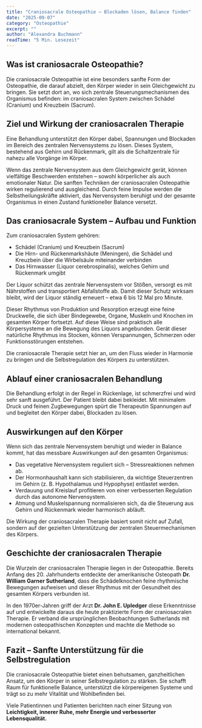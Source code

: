 ```yaml
---
title: "Craniosacrale Osteopathie – Blockaden lösen, Balance finden"
date: "2025-09-07"
category: "Osteopathie"
excerpt: ""
author: "Alexandra Buchmann"
readTime: "5 Min. Lesezeit"
---
```

## Was ist craniosacrale Osteopathie?  

Die craniosacrale Osteopathie ist eine besonders sanfte Form der Osteopathie, die darauf abzielt, den Körper wieder in sein Gleichgewicht zu bringen. Sie setzt dort an, wo sich zentrale Steuerungsmechanismen des Organismus befinden: im craniosacralen System zwischen Schädel (Cranium) und Kreuzbein (Sacrum).

## Ziel und Wirkung der craniosacralen Therapie  

Eine Behandlung unterstützt den Körper dabei, Spannungen und Blockaden im Bereich des zentralen Nervensystems zu lösen. Dieses System, bestehend aus Gehirn und Rückenmark, gilt als die Schaltzentrale für nahezu alle Vorgänge im Körper.  

Wenn das zentrale Nervensystem aus dem Gleichgewicht gerät, können vielfältige Beschwerden entstehen – sowohl körperlicher als auch emotionaler Natur. Die sanften Techniken der craniosacralen Osteopathie wirken regulierend und ausgleichend. Durch feine Impulse werden die Selbstheilungskräfte aktiviert, das Nervensystem beruhigt und der gesamte Organismus in einen Zustand funktioneller Balance versetzt.  

## Das craniosacrale System – Aufbau und Funktion  

Zum craniosacralen System gehören:  
- Schädel (Cranium) und Kreuzbein (Sacrum)  
- Die Hirn- und Rückenmarkshäute (Meningen), die Schädel und Kreuzbein über die Wirbelsäule miteinander verbinden  
- Das Hirnwasser (Liquor cerebrospinalis), welches Gehirn und Rückenmark umgibt  

Der Liquor schützt das zentrale Nervensystem vor Stößen, versorgt es mit Nährstoffen und transportiert Abfallstoffe ab. Damit dieser Schutz wirksam bleibt, wird der Liquor ständig erneuert – etwa 6 bis 12 Mal pro Minute.  

Dieser Rhythmus von Produktion und Resorption erzeugt eine feine Druckwelle, die sich über Bindegewebe, Organe, Muskeln und Knochen im gesamten Körper fortsetzt. Auf diese Weise sind praktisch alle Körpersysteme an die Bewegung des Liquors angebunden. Gerät dieser natürliche Rhythmus ins Stocken, können Verspannungen, Schmerzen oder Funktionsstörungen entstehen.  

Die craniosacrale Therapie setzt hier an, um den Fluss wieder in Harmonie zu bringen und die Selbstregulation des Körpers zu unterstützen.  

## Ablauf einer craniosacralen Behandlung  

Die Behandlung erfolgt in der Regel in Rückenlage, ist schmerzfrei und wird sehr sanft ausgeführt. Der Patient bleibt dabei bekleidet. Mit minimalem Druck und feinen Zugbewegungen spürt die Therapeutin Spannungen auf und begleitet den Körper dabei, Blockaden zu lösen.  

## Auswirkungen auf den Körper  

Wenn sich das zentrale Nervensystem beruhigt und wieder in Balance kommt, hat das messbare Auswirkungen auf den gesamten Organismus:  

- Das vegetative Nervensystem reguliert sich – Stressreaktionen nehmen ab.  
- Der Hormonhaushalt kann sich stabilisieren, da wichtige Steuerzentren im Gehirn (z. B. Hypothalamus und Hypophyse) entlastet werden.  
- Verdauung und Kreislauf profitieren von einer verbesserten Regulation durch das autonome Nervensystem.  
- Atmung und Muskelspannung normalisieren sich, da die Steuerung aus Gehirn und Rückenmark wieder harmonisch abläuft.  

Die Wirkung der craniosacralen Therapie basiert somit nicht auf Zufall, sondern auf der gezielten Unterstützung der zentralen Steuermechanismen des Körpers.  

## Geschichte der craniosacralen Therapie  

Die Wurzeln der craniosacralen Therapie liegen in der Osteopathie. Bereits Anfang des 20. Jahrhunderts entdeckte der amerikanische Osteopath **Dr. William Garner Sutherland**, dass die Schädelknochen feine rhythmische Bewegungen aufweisen und dieser Rhythmus mit der Gesundheit des gesamten Körpers verbunden ist.  

In den 1970er-Jahren griff der Arzt **Dr. John E. Upledger** diese Erkenntnisse auf und entwickelte daraus die heute praktizierte Form der craniosacralen Therapie. Er verband die ursprünglichen Beobachtungen Sutherlands mit modernen osteopathischen Konzepten und machte die Methode so international bekannt.  

## Fazit – Sanfte Unterstützung für die Selbstregulation  

Die craniosacrale Osteopathie bietet einen behutsamen, ganzheitlichen Ansatz, um den Körper in seiner Selbstregulation zu stärken. Sie schafft Raum für funktionelle Balance, unterstützt die körpereigenen Systeme und trägt so zu mehr Vitalität und Wohlbefinden bei.  

Viele Patientinnen und Patienten berichten nach einer Sitzung von **Leichtigkeit, innerer Ruhe, mehr Energie und verbesserter Lebensqualität.**  